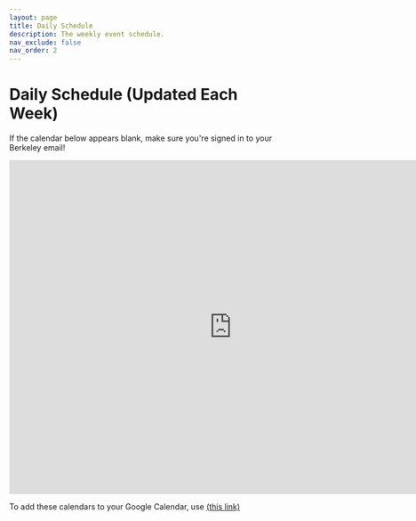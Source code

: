 ```yaml
---
layout: page
title: Daily Schedule
description: The weekly event schedule.
nav_exclude: false
nav_order: 2
---
```


# Daily Schedule (Updated Each Week)

If the calendar below appears blank, make sure you're signed in to your Berkeley email!

<iframe src="https://calendar.google.com/calendar/embed?height=600&wkst=2&bgcolor=%23B39DDB&ctz=America%2FLos_Angeles&title=CS10%20Fa23%20Schedule&mode=WEEK&src=c_1dd4ebf8d1738b556a360b36e323806af5e789fe9a8728de7d994925148598d8@group.calendar.google.com&src=c_4fe430285779f57562a7c31b3fc80a5ee4d4eb9dcab7a6dedc8497db568557d7@group.calendar.google.com&src=c_63bd11ae53c6d520ef12d6d108cf7f4738bdf03c0eeb0f46e3472f856fef579a@group.calendar.google.com&src=c_0c8a563023ea66864634b8f2c94e68a4b788e4e7fa91af607974ba069da3b7e8@group.calendar.google.com&src=c_7d4023afe6e0e7b8ceff610db65cc5336a934299e91ed9ca3bdc68aa3fec013f@group.calendar.google.com&color=%239E69AF&color=%23795548&color=%23F6BF26&color=%230B8043&color=%23D50000&color=%239E69AF" style="border: 0" width="800" height="600" frameborder="0" scrolling="no"></iframe>


To add these calendars to your Google Calendar, use <a href="https://calendar.google.com/calendar/u/0/r?cid=c_6f383d995e6a7fe4ec37e337ef6ba0704939a0ae3a393a49a72be5f013b752f8@group.calendar.google.com&
cid=c_1dd4ebf8d1738b556a360b36e323806af5e789fe9a8728de7d994925148598d8@group.calendar.google.com&
cid=c_4fe430285779f57562a7c31b3fc80a5ee4d4eb9dcab7a6dedc8497db568557d7%40group.calendar.google.com&
cid=c_63bd11ae53c6d520ef12d6d108cf7f4738bdf03c0eeb0f46e3472f856fef579a%40group.calendar.google.com&
cid=c_0c8a563023ea66864634b8f2c94e68a4b788e4e7fa91af607974ba069da3b7e8%40group.calendar.google.com">(this link)</a>
